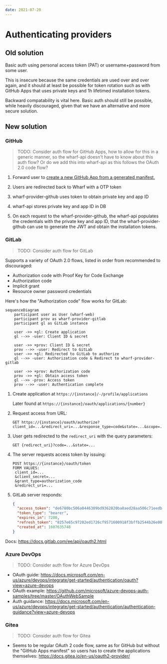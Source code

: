 ```yaml
---
date: 2021-07-20
---
```


# Authenticating providers

## Old solution

Basic auth using personal access token (PAT) or username+password from some
user.

This is insecure because the same credentials are used over and over again, and
it should at least be possible for token rotation such as with GitHub Apps
that uses private keys and 1h lifetimed installation tokens.

Backward compatability is vital here. Basic auth should still be possible, while
heavily discouraged, given that we have an alternative and more secure solution.

## New solution

### GitHub

> TODO: Consider auth flow for GitHub Apps, how to allow for this in a generic
> manner, so the wharf-api doesn't have to know about this auth flow? Or do we
> add this into wharf-api as this follows the OAuth 2.0 code flow?

1. Forward user to [create a new GitHub App from a generated manifest.](https://docs.github.com/en/developers/apps/building-github-apps/creating-a-github-app-from-a-manifest)

2. Users are redirected back to Wharf with a OTP token

3. wharf-provider-github uses token to obtain private key and app ID

4. wharf-api stores private key and app ID in DB

5. On each request to the wharf-provider-github, the wharf-api populates the
   credentials with the private key and app ID, that the wharf-provider-github
   can use to generate the JWT and obtain the installation tokens.

### GitLab

> TODO: Consider auth flow for GitLab

Supports a variety of OAuth 2.0 flows, listed in order from recommended to
discouraged:

- Authorization code with Proof Key for Code Exchange
- Authorization code
- Implicit grant
- Resource owner password credentials

Here's how the "Authorization code" flow works for GitLab:

```mermaid
sequenceDiagram
    participant user as User (wharf-web)
    participant prov as wharf-provider-gitlab
    participant gl as GitLab instance
    
    user ->> +gl: Create application
    gl -->> -user: Client ID & secret
    
    user ->> +prov: Client ID & secret
    prov -->> -user: Redirect to GitLab
    user ->> +gl: Redirected to GitLab to authorize
    gl -->> -user: Authorization code & Redirect to wharf-provider-gitlab
    
    user ->> +prov: Authorization code
    prov ->> +gl: Obtain access token
    gl -->> -prov: Access token
    prov -->> -user: Authentication complete
```

1. Create application at `https://{instance}/-/profile/applications`

   Later found at `https://{instance}/oauth/applications/{number}`

2. Request access from URL:

   ```
   GET https://{instance}/oauth/authorize?client_id=...&redirect_uri=...&response_type=code&state=...&scope=...
   ```
   
3. User gets redirected to the `redirect_uri` with the query parameters:

   ```
   GET {redirect_uri}?code=...&state=...
   ```
   
4. The server requests access token by issuing:

   ```
   POST https://{instance}/oauth/token
   FORM VALUES:
    client_id=...
    &client_secret=...
    &grant_type=authorization_code
    &redirect_uri=...
   ```
   
5. GitLab server responds:

   ```json
   {
     "access_token": "de6780bc506a0446309bd9362820ba8aed28aa506c71eedbe1c5c4f9dd350e54",
     "token_type": "bearer",
     "expires_in": 7200,
     "refresh_token": "8257e65c97202ed1726cf9571600918f3bffb2544b26e00a61df9897668c33a1",
     "created_at": 1607635748
   }
   ```

Docs: <https://docs.gitlab.com/ee/api/oauth2.html>

### Azure DevOps

> TODO: Consider auth flow for Azure DevOps

- OAuth guide: <https://docs.microsoft.com/en-us/azure/devops/integrate/get-started/authentication/oauth?view=azure-devops>
- OAuth example: <https://github.com/microsoft/azure-devops-auth-samples/tree/master/OAuthWebSample>
- Auth guidance: <https://docs.microsoft.com/en-us/azure/devops/integrate/get-started/authentication/authentication-guidance?view=azure-devops>

### Gitea

> TODO: Consider auth flow for Gitea

- Seems to be regular OAuth 2 code flow, same as for GitHub but without the
  "GitHub Apps manifest" so users has to create the applications themselves:
  <https://docs.gitea.io/en-us/oauth2-provider/>
